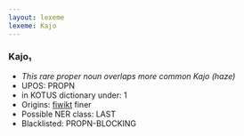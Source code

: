 ```yaml
---
layout: lexeme
lexeme: Kajo
---
```


###  Kajo₁

* _This rare proper noun overlaps more common *Kajo* (haze)_
* UPOS:  PROPN
* in KOTUS dictionary under:  1
* Origins: [fiwikt](https://fi.wiktionary.org/wiki/Kajo) finer 
* Possible NER class:  LAST
* Blacklisted:  PROPN-BLOCKING

